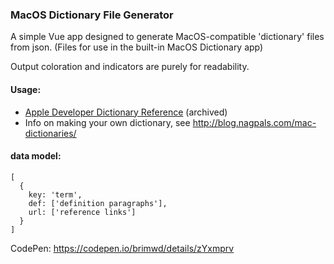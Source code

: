 ### MacOS Dictionary File Generator
A simple Vue app designed to generate MacOS-compatible 'dictionary' files from json. (Files for use in the built-in MacOS Dictionary app)

Output coloration and indicators are purely for readability.

#### Usage:
+ [Apple Developer Dictionary Reference](https://developer.apple.com/library/archive/documentation/UserExperience/Conceptual/DictionaryServicesProgGuide/prepare/prepare.html)  (archived)
+ Info on making your own dictionary, see http://blog.nagpals.com/mac-dictionaries/

#### data model:

```
[
  {
    key: 'term',
    def: ['definition paragraphs'],
    url: ['reference links']
  }
]
```

CodePen: https://codepen.io/brimwd/details/zYxmprv
